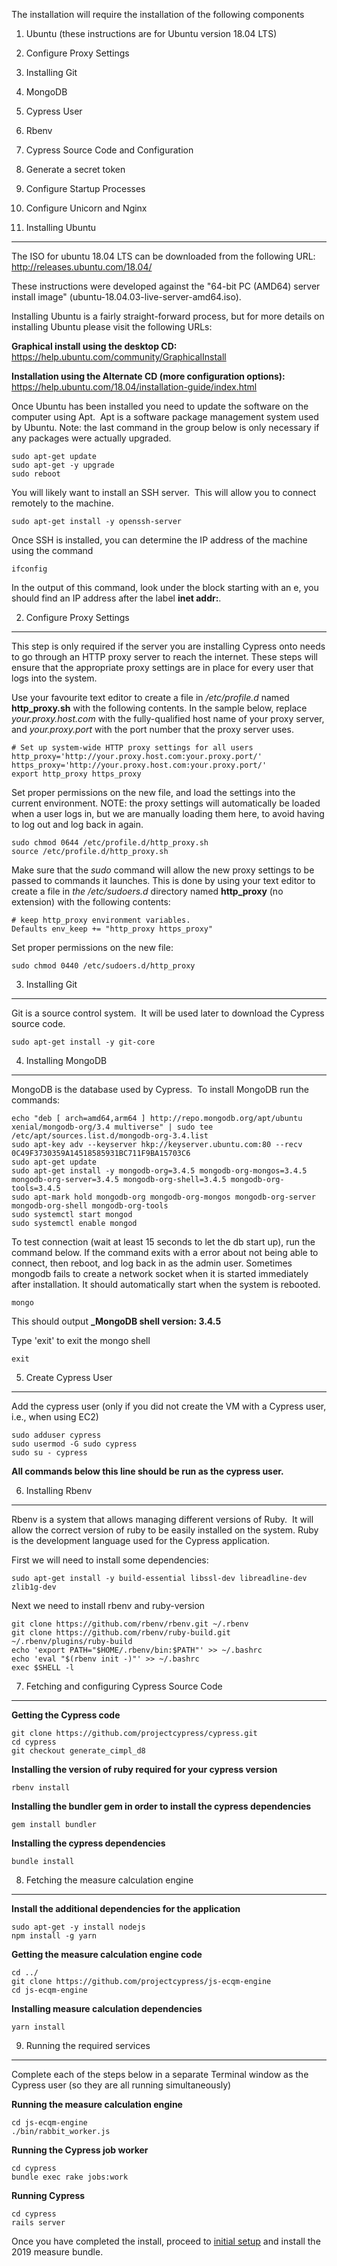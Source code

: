 The installation will require the installation of the following components
  1. Ubuntu (these instructions are for Ubuntu version 18.04 LTS)
  2. Configure Proxy Settings
  3. Installing Git
  4. MongoDB
  5. Cypress User
  6. Rbenv
  7. Cypress Source Code and Configuration
  8. Generate a secret token
  9. Configure Startup Processes
  10. Configure Unicorn and Nginx

1. Installing Ubuntu
-------------------------------------------

The ISO for ubuntu 18.04 LTS can be downloaded from the following URL:
http://releases.ubuntu.com/18.04/

These instructions were developed against the "64-bit PC (AMD64) server install image" (ubuntu-18.04.03-live-server-amd64.iso).

Installing Ubuntu is a fairly straight-forward process, but for more details on installing Ubuntu please visit the following URLs:

**Graphical install using the desktop CD:**
https://help.ubuntu.com/community/GraphicalInstall

**Installation using the Alternate CD (more configuration options):**
https://help.ubuntu.com/18.04/installation-guide/index.html

Once Ubuntu has been installed you need to update the software on the computer using Apt.  Apt is a software package management system used by Ubuntu.  Note: the last command in the group below is only necessary if any packages were actually upgraded.

    sudo apt-get update
    sudo apt-get -y upgrade
    sudo reboot

You will likely want to install an SSH server.  This will allow you to connect remotely to the machine.

    sudo apt-get install -y openssh-server

Once SSH is installed, you can determine the IP address of the machine using the command

    ifconfig

In the output of this command, look under the block starting with an e, you should find an IP address after the label **inet addr:**.

2. Configure Proxy Settings
-------------------------------------------

This step is only required if the server you are installing Cypress onto needs to go through an HTTP proxy server to reach the internet.  These steps will ensure that the appropriate proxy settings are in place for every user that logs into the system.

Use your favourite text editor to create a file in _/etc/profile.d_ named **http_proxy.sh** with the following contents.  In the sample below, replace _your.proxy.host.com_ with the fully-qualified host name of your proxy server, and _your.proxy.port_ with the port number that the proxy server uses.

    # Set up system-wide HTTP proxy settings for all users
    http_proxy='http://your.proxy.host.com:your.proxy.port/'
    https_proxy='http://your.proxy.host.com:your.proxy.port/'
    export http_proxy https_proxy

Set proper permissions on the new file, and load the settings into the current environment.  NOTE: the proxy settings will automatically be loaded when a user logs in, but we are manually loading them here, to avoid having to log out and log back in again.

    sudo chmod 0644 /etc/profile.d/http_proxy.sh
    source /etc/profile.d/http_proxy.sh

Make sure that the _sudo_ command will allow the new proxy settings to be passed to commands it launches. This is done by using your text editor to create a file in _the /etc/sudoers.d_ directory named **http_proxy** (no extension) with the following contents:

    # keep http_proxy environment variables.
    Defaults env_keep += "http_proxy https_proxy"

Set proper permissions on the new file:

    sudo chmod 0440 /etc/sudoers.d/http_proxy

3. Installing Git
-------------------------------------------

Git is a source control system.  It will be used later to download the Cypress source code.

    sudo apt-get install -y git-core


4. Installing MongoDB
-------------------------------------------

MongoDB is the database used by Cypress.  To install MongoDB run the commands:

    echo "deb [ arch=amd64,arm64 ] http://repo.mongodb.org/apt/ubuntu xenial/mongodb-org/3.4 multiverse" | sudo tee /etc/apt/sources.list.d/mongodb-org-3.4.list
    sudo apt-key adv --keyserver hkp://keyserver.ubuntu.com:80 --recv 0C49F3730359A14518585931BC711F9BA15703C6
    sudo apt-get update
    sudo apt-get install -y mongodb-org=3.4.5 mongodb-org-mongos=3.4.5 mongodb-org-server=3.4.5 mongodb-org-shell=3.4.5 mongodb-org-tools=3.4.5
    sudo apt-mark hold mongodb-org mongodb-org-mongos mongodb-org-server mongodb-org-shell mongodb-org-tools
    sudo systemctl start mongod
    sudo systemctl enable mongod

To test connection (wait at least 15 seconds to let the db start up), run the command below.  If the command exits with a error about not being able to connect, then reboot, and log back in as the admin user.  Sometimes mongodb fails to create a network socket when it is started immediately after installation.  It should automatically start when the system is rebooted.

    mongo

This should output
**_MongoDB shell version: 3.4.5**

Type 'exit' to exit the mongo shell

    exit

5. Create Cypress User
-------------------------------------------

Add the cypress user (only if you did not create the VM with a Cypress user, i.e., when using EC2)

    sudo adduser cypress
    sudo usermod -G sudo cypress
    sudo su - cypress

**All commands below this line should be run as the cypress user.**

6. Installing Rbenv
-------------------------------------------

Rbenv is a system that allows managing different versions of Ruby.  It will allow the correct version of ruby to be easily installed on the system.  Ruby is the development language used for the Cypress application.

First we will need to install some dependencies:

    sudo apt-get install -y build-essential libssl-dev libreadline-dev zlib1g-dev

Next we need to install rbenv and ruby-version

    git clone https://github.com/rbenv/rbenv.git ~/.rbenv
    git clone https://github.com/rbenv/ruby-build.git ~/.rbenv/plugins/ruby-build
    echo 'export PATH="$HOME/.rbenv/bin:$PATH"' >> ~/.bashrc
    echo 'eval "$(rbenv init -)"' >> ~/.bashrc
    exec $SHELL -l

7. Fetching and configuring Cypress Source Code
-----------------------------------------------

**Getting the Cypress code**

    git clone https://github.com/projectcypress/cypress.git
    cd cypress
    git checkout generate_cimpl_d8

**Installing the version of ruby required for your cypress version**

    rbenv install

**Installing the bundler gem in order to install the cypress dependencies**

    gem install bundler

**Installing the cypress dependencies**

    bundle install

8. Fetching the measure calculation engine
-----------------------------------------------

**Install the additional dependencies for the application**

    sudo apt-get -y install nodejs
    npm install -g yarn

**Getting the measure calculation engine code**

    cd ../
    git clone https://github.com/projectcypress/js-ecqm-engine
    cd js-ecqm-engine

**Installing measure calculation dependencies**

    yarn install

9. Running the required services
-----------------------------------------------

Complete each of the steps below in a separate Terminal window as the Cypress user (so they are all running simultaneously)

**Running the measure calculation engine**

    cd js-ecqm-engine
    ./bin/rabbit_worker.js

**Running the Cypress job worker**

    cd cypress
    bundle exec rake jobs:work

**Running Cypress**

    cd cypress
    rails server

Once you have completed the install, proceed to [initial setup](https://github.com/projectcypress/cypress/wiki/Cypress-4-Initial-Setup) and install the 2019 measure bundle.
